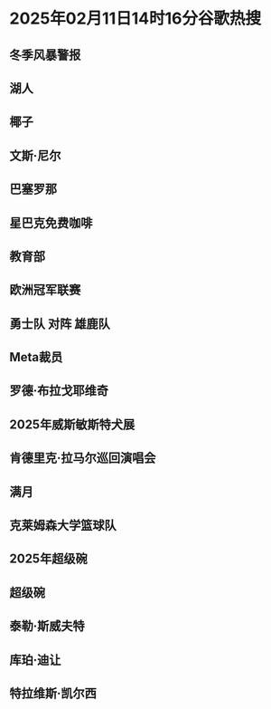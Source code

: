 # 2025年02月11日14时16分谷歌热搜

## 冬季风暴警报

## 湖人

## 椰子

## 文斯·尼尔

## 巴塞罗那

## 星巴克免费咖啡

## 教育部

## 欧洲冠军联赛

## 勇士队 对阵 雄鹿队

## Meta裁员

## 罗德·布拉戈耶维奇

## 2025年威斯敏斯特犬展

## 肯德里克·拉马尔巡回演唱会

## 满月

## 克莱姆森大学篮球队

## 2025年超级碗

## 超级碗

## 泰勒·斯威夫特

## 库珀·迪让

## 特拉维斯·凯尔西

